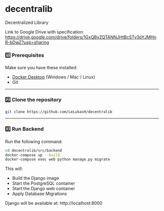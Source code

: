 # decentralib
Decentralized Library

Link to Google Drive with specification:
https://drive.google.com/drive/folders/1GxQByZQTANNJHtBcSTy3pYJMHnR-bDwZ?usp=sharing


### 1️⃣ Prerequisites

Make sure you have these installed:
- [Docker Desktop](https://www.docker.com/products/docker-desktop/) (Windows / Mac / Linux)
- Git

---

### 2️⃣ Clone the repository

```bash
git clone https://github.com/LeLukasH/decentralib
```

---

### 3️⃣ Run Backend

Run the following command:

```bash
cd decentralib/src/backend
docker-compose up --build
docker-compose exec web python manage.py migrate
```

This will:
- Build the Django image
- Start the PostgreSQL container
- Start the Django web container
- Apply Database Migrations

Django will be available at: http://localhost:8000

